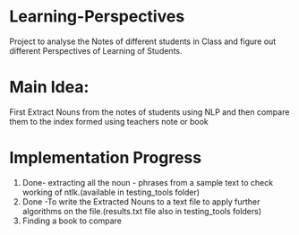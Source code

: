 # Learning-Perspectives


Project to analyse the Notes of different students in Class and figure out different Perspectives of Learning of Students.
# Main Idea:
First Extract Nouns from the notes of students using NLP and then compare them to the index formed using teachers note or book 
# Implementation Progress
1. Done- extracting all the noun - phrases from a sample text to check working of ntlk.(available in testing_tools folder)
2. Done -To write the Extracted Nouns to a text file to apply further algorithms on the file.(results.txt file also in testing_tools folders)
3. Finding a book to compare 
